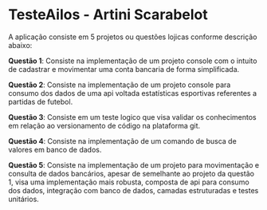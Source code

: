 # TesteAilos - Artini Scarabelot


A aplicação consiste em 5 projetos ou questões lojicas conforme descrição abaixo:

**Questão 1**: Consiste na implementação de um projeto console com o intuito de cadastrar e movimentar uma conta bancaria de forma simplificada.

**Questão 2**: Consiste na implementação de um projeto console para consumo dos dados de uma api voltada estatísticas esportivas referentes a partidas de futebol.

**Questão 3**: Consiste em um teste logico que visa validar os conhecimentos em relação ao versionamento de código na plataforma git.

**Questão 4**: Consiste na implementação de um comando de busca de valores em banco de dados.

**Questão 5**: Consiste na implementação de um projeto para movimentação e consulta de dados bancários, apesar de semelhante ao projeto da questão 1, visa uma implementação mais robusta, composta de api para consumo dos dados, integração com banco de dados, camadas estruturadas e testes unitários.
